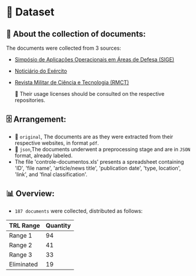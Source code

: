 # 📃 Dataset


## 📌 About the collection of documents:
The documents were collected from 3 sources:

- [Simpósio de Aplicações Operacionais em Áreas de Defesa (SIGE)](https://www.sige.ita.br/)
- [Noticiário do Exército](https://www.eb.mil.br/web/noticias/noticiario-do-exercito)
- [Revista Militar de Ciência e Tecnologia (RMCT)](http://www.ebrevistas.eb.mil.br/CT)

  📜  Their usage licenses should be consulted on the respective repositories.


## :file_cabinet: Arrangement:
-  📁 `original`, The documents are as they were extracted from their respective websites, in format `pdf`.
-  📁 `json`,The documents underwent a preprocessing stage and are in `JSON` format, already labeled.
- The file 'controle-documentos.xls' presents a spreadsheet containing 'ID', 'file name', 'article/news title', 'publication date', 'type, location', 'link', and 'final classification'.


## :bar_chart: Overview:
- `187 documents` were collected, distributed as follows:


| TRL Range  | Quantity |
| ------------- | ------------- |
| Range 1 | 94  |
| Range 2  | 41  |
| Range 3  | 33  |
| Eliminated | 19  |
